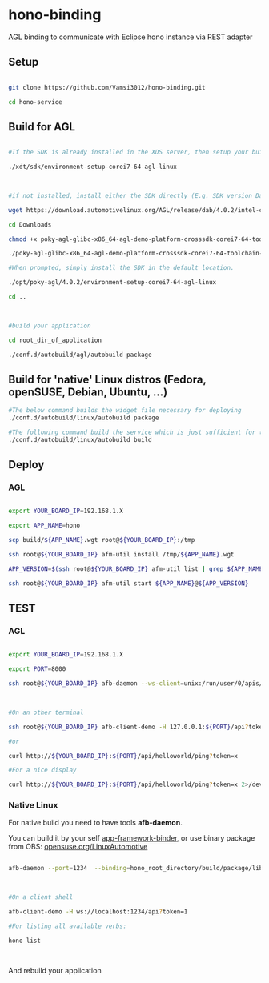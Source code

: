 # hono-binding
AGL binding to communicate with Eclipse hono instance via REST adapter

## Setup

 

```bash

git clone https://github.com/Vamsi3012/hono-binding.git

cd hono-service

```

 

## Build  for AGL

 

```bash

#If the SDK is already installed in the XDS server, then setup your build environement.

./xdt/sdk/environment-setup-corei7-64-agl-linux

 

#if not installed, install either the SDK directly (E.g. SDK version Daring Dab 4.0.2 for intel)

wget https://download.automotivelinux.org/AGL/release/dab/4.0.2/intel-corei7-64/deploy/sdk/poky-agl-glibc-x86_64-agl-demo-platform-crosssdk-corei7-64-toolchain-4.0.2.sh

cd Downloads

chmod +x poky-agl-glibc-x86_64-agl-demo-platform-crosssdk-corei7-64-toolchain-4.0.2.sh

./poky-agl-glibc-x86_64-agl-demo-platform-crosssdk-corei7-64-toolchain-4.0.2.sh

#When prompted, simply install the SDK in the default location.

./opt/poky-agl/4.0.2/environment-setup-corei7-64-agl-linux

cd ..

 

#build your application

cd root_dir_of_application

./conf.d/autobuild/agl/autobuild package

```

 

## Build for 'native' Linux distros (Fedora, openSUSE, Debian, Ubuntu, ...)

 

```bash
#The below command builds the widget file necessary for deploying
./conf.d/autobuild/linux/autobuild package

#The following command build the service which is just sufficient for testing the binding
./conf.d/autobuild/linux/autobuild build

```

 

 

## Deploy

 
### AGL

 

```bash

export YOUR_BOARD_IP=192.168.1.X

export APP_NAME=hono

scp build/${APP_NAME}.wgt root@${YOUR_BOARD_IP}:/tmp

ssh root@${YOUR_BOARD_IP} afm-util install /tmp/${APP_NAME}.wgt

APP_VERSION=$(ssh root@${YOUR_BOARD_IP} afm-util list | grep ${APP_NAME}@ | cut -d"\"" -f4| cut -d"@" -f2)

ssh root@${YOUR_BOARD_IP} afm-util start ${APP_NAME}@${APP_VERSION}

```

 

## TEST

 

### AGL

 

```bash

export YOUR_BOARD_IP=192.168.1.X

export PORT=8000

ssh root@${YOUR_BOARD_IP} afb-daemon --ws-client=unix:/run/user/0/apis/ws/helloworld --port=${PORT} --token='x' -v

 

#On an other terminal

ssh root@${YOUR_BOARD_IP} afb-client-demo -H 127.0.0.1:${PORT}/api?token=x helloworld ping true

#or

curl http://${YOUR_BOARD_IP}:${PORT}/api/helloworld/ping?token=x

#For a nice display

curl http://${YOUR_BOARD_IP}:${PORT}/api/helloworld/ping?token=x 2>/dev/null | python -m json.tool

```

 

### Native Linux

 

For native build you need to have tools **afb-daemon**.

You can build it by your self [app-framework-binder][app-framework-binder], or use binary package from OBS: [opensuse.org/LinuxAutomotive][opensuse.org/LinuxAutomotive]

 

```bash

afb-daemon --port=1234  --binding=hono_root_directory/build/package/lib/hono.so --token=1

 

#On a client shell

afb-client-demo -H ws://localhost:1234/api?token=1

#For listing all available verbs:

hono list

 

```

 

 

And rebuild your application

 

[opensuse.org/LinuxAutomotive]:https://en.opensuse.org/LinuxAutomotive

[app-framework-binder]:https://gerrit.automotivelinux.org/gerrit/#/admin/projects/src/app-framework-binder
